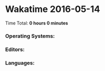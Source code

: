 # Wakatime 2016-05-14

Time Total: **0 hours 0 minutes**

### Operating Systems:

### Editors:

### Languages:

